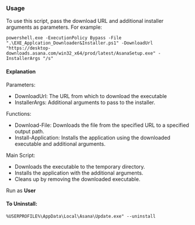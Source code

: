 ### Usage
To use this script, pass the download URL and additional installer arguments as parameters. For example:

`powershell.exe -ExecutionPolicy Bypass -File ".\EXE_Applcation_Downloader&Installer.ps1" -DownloadUrl "https://desktop-downloads.asana.com/win32_x64/prod/latest/AsanaSetup.exe" -InstallerArgs "/s"`


#### Explanation


Parameters:
- DownloadUrl: The URL from which to download the executable
- InstallerArgs: Additional arguments to pass to the installer.


Functions:
- Download-File: Downloads the file from the specified URL to a specified output path.
- Install-Application: Installs the application using the downloaded executable and additional arguments.


Main Script:
- Downloads the executable to the temporary directory.
- Installs the application with the additional arguments.
- Cleans up by removing the downloaded executable.

Run as **User**


#### To Uninstall:
`%USERPROFILE%\AppData\Local\Asana\Update.exe" --uninstall`